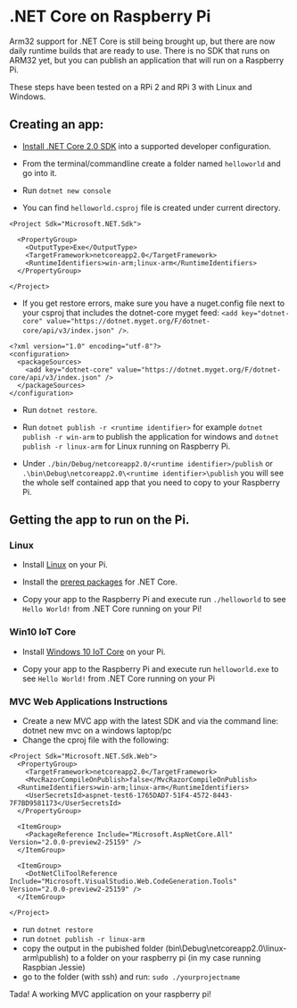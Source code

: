 # .NET Core on Raspberry Pi

Arm32 support for .NET Core is still being brought up, but there are now daily runtime builds that are ready to use. 
There is no SDK that runs on ARM32 yet, but you can publish an application that will run on a Raspberry Pi. 

These steps have been tested on a RPi 2 and RPi 3 with Linux and Windows.

## Creating an app:

* [Install .NET Core 2.0 SDK](https://www.microsoft.com/net/core/preview) into a supported developer configuration.


* From the terminal/commandline create a folder named `helloworld` and go into it.
* Run `dotnet new console`
* You can find `helloworld.csproj` file is created under current directory.

```
<Project Sdk="Microsoft.NET.Sdk">

  <PropertyGroup>
    <OutputType>Exe</OutputType>
    <TargetFramework>netcoreapp2.0</TargetFramework>
    <RuntimeIdentifiers>win-arm;linux-arm</RuntimeIdentifiers>
  </PropertyGroup>

</Project>
```

* If you get restore errors, make sure you have a nuget.config file next to your csproj that includes the dotnet-core myget feed: `<add key="dotnet-core" value="https://dotnet.myget.org/F/dotnet-core/api/v3/index.json" />`.

```
<?xml version="1.0" encoding="utf-8"?>
<configuration>
  <packageSources>
    <add key="dotnet-core" value="https://dotnet.myget.org/F/dotnet-core/api/v3/index.json" />
  </packageSources>
</configuration>
```

* Run `dotnet restore`.

* Run `dotnet publish -r <runtime identifier>` for example `dotnet publish -r win-arm` to publish the application for windows and `dotnet publish -r linux-arm` for Linux running on Raspberry Pi.

* Under `./bin/Debug/netcoreapp2.0/<runtime identifier>/publish` or `.\bin\Debug\netcoreapp2.0\<runtime identifier>\publish` you will see the whole self contained app that you need to copy to your Raspberry Pi.


## Getting the app to run on the Pi.

### Linux

* Install [Linux](https://www.raspberrypi.org/downloads/) on your Pi.

* Install the [prereq packages](https://github.com/dotnet/core/blob/master/Documentation/prereqs.md) for .NET Core. 

* Copy your app to the Raspberry Pi and execute run `./helloworld` to see `Hello World!` from .NET Core running on your Pi!

### Win10 IoT Core

* Install [Windows 10 IoT Core](https://developer.microsoft.com/en-us/windows/iot/GetStarted) on your Pi.

* Copy your app to the Raspberry Pi and execute run `helloworld.exe` to see `Hello World!` from .NET Core running on your Pi


### MVC Web Applications Instructions

* Create a new MVC app with the latest SDK and via the command line: dotnet new mvc on a windows laptop/pc
* Change the cproj file with the following:

```
<Project Sdk="Microsoft.NET.Sdk.Web">
  <PropertyGroup>
    <TargetFramework>netcoreapp2.0</TargetFramework>
    <MvcRazorCompileOnPublish>false</MvcRazorCompileOnPublish>
  <RuntimeIdentifiers>win-arm;linux-arm</RuntimeIdentifiers>
    <UserSecretsId>aspnet-test6-1765DAD7-51F4-4572-8443-7F7BD9581173</UserSecretsId>
  </PropertyGroup>

  <ItemGroup>
    <PackageReference Include="Microsoft.AspNetCore.All" Version="2.0.0-preview2-25159" />
  </ItemGroup>

  <ItemGroup>
    <DotNetCliToolReference Include="Microsoft.VisualStudio.Web.CodeGeneration.Tools" Version="2.0.0-preview2-25159" />
  </ItemGroup>

</Project>
```

* run `dotnet restore`
* run `dotnet publish -r linux-arm`
* copy the output in the pubished folder (bin\Debug\netcoreapp2.0\linux-arm\publish) to a folder on your raspberry pi (in my case running Raspbian Jessie)
* go to the folder (with ssh) and run: `sudo ./yourprojectname`

Tada! A working MVC application on your raspberry pi!

